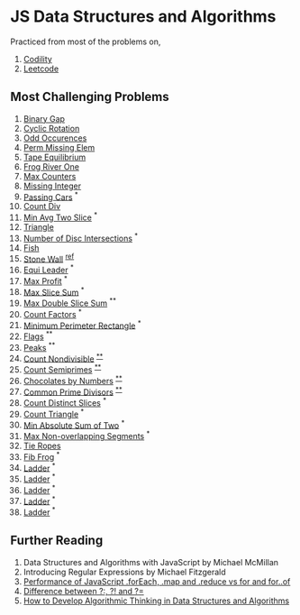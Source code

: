 # JS Data Structures and Algorithms

Practiced from most of the problems on,

1. [Codility](https://app.codility.com/programmers/)
2. [Leetcode](https://leetcode.com/)

## Most Challenging Problems

1. [Binary Gap](./codility/iterations/binary-gap.js)
2. [Cyclic Rotation](./codility/arrays/rotate.js)
3. [Odd Occurences](./codility/arrays/pairs.js)
4. [Perm Missing Elem](./codility/time-complexity/missing.js)
5. [Tape Equilibrium](./codility/time-complexity/tape.js)
6. [Frog River One](./codility/counting/frog.js)
7. [Max Counters](./codility/counting/permutation.js)
8. [Missing Integer](./codility/counting/missing.js)
9. [Passing Cars](./codility/prefix-sums/passingcars.js) <sup>*</sup>
10. [Count Div](./codility/prefix-sums/countdiv.js)
11. [Min Avg Two Slice](./codility/prefix-sums/genomic.js) <sup>*</sup>
12. [Triangle](./codility/sorting/triangluar.js)
13. [Number of Disc Intersections](./codility/sorting/disc.js) <sup>*</sup>
14. [Fish](./codility/stacks-queues/fish.js)
15. [Stone Wall](./codility/stacks-queues/stone-wall.js) <sup><a href="http://straightdeveloper.com/how-to-get-100-score-on-the-stonewall-exercise-on-codility/">ref</a></sup>
16. [Equi Leader](./codility/leader/equi.js) <sup>*</sup>
17. [Max Profit](./codility/maximum-slice/profit.js) <sup>*</sup>
18. [Max Slice Sum](./codility/maximum-slice/num.js) <sup>*</sup>
19. [Max Double Slice Sum](./codility/maximum-slice/sum.js) <sup>**</sup>
20. [Count Factors](./codility/prime/factor.js) <sup>*</sup>
21. [Minimum Perimeter Rectangle](./codility/prime/perimeter.js) <sup>*</sup>
22. [Flags](./codility/prime/flags.js) <sup>**</sup>
23. [Peaks](./codility/prime/peak.js) <sup>**</sup>
24. [Count Nondivisible](./codility/sieve/non-divisible.js) <sup><a href="https://en.wikipedia.org/wiki/Sieve_of_Eratosthenes">**</a></sup>
25. [Count Semiprimes](./codility/sieve/semi-primes.js) <sup><a href="https://en.wikipedia.org/wiki/Sieve_of_Eratosthenes">**</a></sup>
26. [Chocolates by Numbers](./codility/euclidean/chocolates.js) <sup><a href="https://en.wikipedia.org/wiki/Euclidean_algorithm">**</a></sup>
27. [Common Prime Divisors](./codility/euclidean/prime-divisors.js) <sup><a href="https://en.wikipedia.org/wiki/Euclidean_algorithm">**</a></sup>
28. [Count Distinct Slices](./codility/caterpillar/slices.js) <sup>*</sup>
29. [Count Triangle](./codility/caterpillar/triangle.js) <sup>*</sup>
30. [Min Absolute Sum of Two](./codility/caterpillar/two.js) <sup>*</sup>
31. [Max Non-overlapping Segments](./codility/greedy/segments.js) <sup>*</sup>
32. [Tie Ropes](./codility/greedy/ropes.js)
33. [Fib Frog](./codility/fibonacci/frog.js) <sup>*</sup>
34. [Ladder](./codility/fibonacci/ladder.js) <sup>*</sup>
35. [Ladder](./codility/fibonacci/ladder.js) <sup>*</sup>
36. [Ladder](./codility/fibonacci/ladder.js) <sup>*</sup>
37. [Ladder](./codility/fibonacci/ladder.js) <sup>*</sup>
38. [Ladder](./codility/fibonacci/ladder.js) <sup>*</sup>


## Further Reading

1. Data Structures and Algorithms with JavaScript by Michael McMillan
2. Introducing Regular Expressions by Michael Fitzgerald
3. [Performance of JavaScript .forEach, .map and .reduce vs for and for..of](https://leanylabs.com/blog/js-forEach-map-reduce-vs-for-for_of/)
4. [Difference between ?:, ?! and ?=](https://stackoverflow.com/questions/10804732/difference-between-and)
5. [How to Develop Algorithmic Thinking in Data Structures and Algorithms](https://www.enjoyalgorithms.com/blog/how-to-develop-algorithmic-thinking-in-data-structure-and-algorithms)